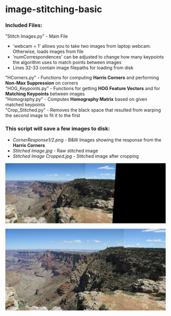 # image-stitching-basic

### Included Files:
"Stitch Images.py" - Main File
* 'webcam = 1' allows you to take two images from laptop webcam. Otherwise, loads images from file
* 'numCorrespondences' can be adjusted to change how many keypoints the algorithm uses to match points between images
* Lines 32-33 contain image filepaths for loading from disk

"HCorners.py" - Functions for computing __Harris Corners__ and performing __Non-Max Suppression__ on corners  
"HOG_Keypoints.py" - Functions for getting __HOG Feature Vectors__ and for __Matching Keypoints__ between images  
"Homography.py" - Computes __Homography Matrix__ based on given matched keypoints  
"Crop_Stitched.py" - Removes the black space that resulted from warping the second image to fit it to the first

### This script will save a few images to disk:
* _CornerResponse1/2.png_ - B&W Images showing the response from the __Harris Corners__
* _Stitched Image.jpg_ - Raw stitched image
* _Stitched Image Cropped.jpg_ - Stitched image after cropping

![Stitched Image](https://raw.githubusercontent.com/cehusted/image-stitching-basic/master/Samples/Stitched_Image4.jpg)

![Cropped Stitched Image](https://raw.githubusercontent.com/cehusted/image-stitching-basic/master/Samples/Stitched_Image4_Cropped.jpg)

